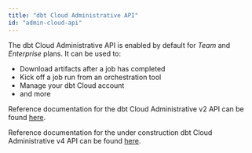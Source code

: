 ```yaml
---
title: "dbt Cloud Administrative API"
id: "admin-cloud-api"
---
```


The dbt Cloud Administrative API is enabled by default for _Team_ and _Enterprise_ plans. It can be used to:

- Download artifacts after a job has completed
- Kick off a job run from an orchestration tool
- Manage your dbt Cloud account
- and more

Reference documentation for the dbt Cloud Administrative v2 API can be found [here](/dbt-cloud/api-v2).

Reference documentation for the under construction dbt Cloud Administrative v4 API can be found [here](/dbt-cloud/api-v4).
